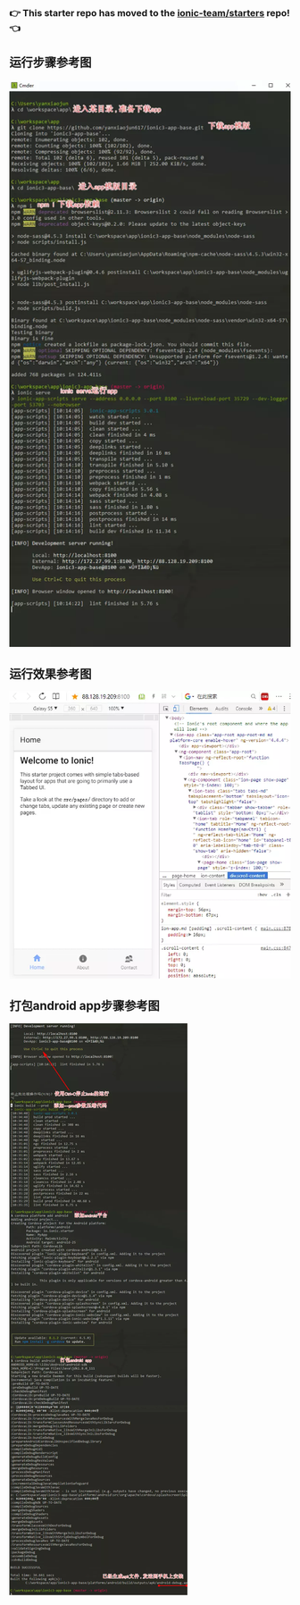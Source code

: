 ### :point_right: This starter repo has moved to the [ionic-team/starters](https://github.com/ionic-team/starters/tree/master/ionic-angular/official/tabs) repo! :point_left:

## 运行步骤参考图
![](./docs/r1.webp)

##  运行效果参考图
![](./docs/r2.webp)

##  打包android app步骤参考图
![](./docs/r3.webp)

